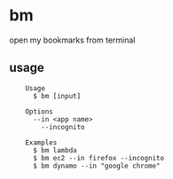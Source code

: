 # bm

open my bookmarks from terminal

## usage

```
	Usage
	  $ bm [input]

	Options
	  --in <app name>
		--incognito

	Examples
	  $ bm lambda
	  $ bm ec2 --in firefox --incognito
	  $ bm dynamo --in "google chrome"
```
